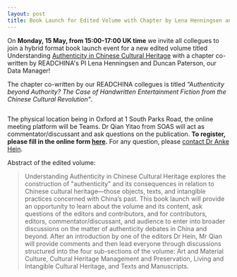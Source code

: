 ```yaml
---
layout: post
title: Book Launch for Edited Volume with Chapter by Lena Henningsen and Duncan Paterson on May 15
---
```



On **Monday, 15 May, from 15:00-17:00 UK time** we invite all collegues to join a hybrid format book launch event for a new edited volume titled Understanding [Authenticity in Chinese Cultural Heritage](https://www.routledge.com/Understanding-Authenticity-in-Chinese-Cultural-Heritage/Hein-Foster/p/book/9781032269894) with a chapter co-written by READCHINA's PI Lena Henningsen and Duncan Paterson, our Data Manager!

The chapter co-written by our READCHINA collegues is titled *"Authenticity beyond Authority? The Case of Handwritten Entertainment Fiction from the Chinese Cultural Revolution"*.

<span class="image right"><img src="{% link assets/images/Understanding_Authenticity.png %}" alt="" /></span>

The physical location being in Oxford at 1 South Parks Road, the online meeting platform will be Teams. Dr Qian Yitao from SOAS will act as commentator/discussant and ask questions on the publication. **To register, please fill in the online form [here](https://docs.google.com/forms/d/e/1FAIpQLSdQ2_BtJ6BFyy2ukOOWdb8J6pZyE2WbyWXI6_0D6mRUQCG1Pg/viewform).** For any question, please [contact Dr Anke Hein](mailtanke.hein@arch.ox.ac.uk).

Abstract of the edited volume:
>Understanding Authenticity in Chinese Cultural Heritage explores the construction of "authenticity" and its consequences in relation to Chinese cultural heritage—those objects, texts, and intangible practices concerned with China’s past. This book launch will provide an opportunity to learn about the volume and its content, ask questions of the editors and contributors, and for contributors, editors, commentator/discussant, and audience to enter into broader discussions on the matter of authenticity debates in China and beyond. After an introduction by one of the editors Dr Hein, Mr Qian will provide comments and then lead everyone through discussions structured into the four sub-sections of the volume: Art and Material Culture, Cultural Heritage Management and Preservation, Living and Intangible Cultural Heritage, and Texts and Manuscripts.
